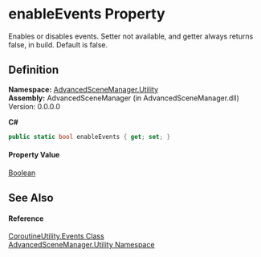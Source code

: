 # enableEvents Property


Enables or disables events. Setter not available, and getter always returns false, in build. Default is false.



## Definition
**Namespace:** <a href="N_AdvancedSceneManager_Utility.md">AdvancedSceneManager.Utility</a>  
**Assembly:** AdvancedSceneManager (in AdvancedSceneManager.dll) Version: 0.0.0.0

**C#**
``` C#
public static bool enableEvents { get; set; }
```



#### Property Value
<a href="https://learn.microsoft.com/dotnet/api/system.boolean" target="_blank" rel="noopener noreferrer">Boolean</a>

## See Also


#### Reference
<a href="T_AdvancedSceneManager_Utility_CoroutineUtility_Events.md">CoroutineUtility.Events Class</a>  
<a href="N_AdvancedSceneManager_Utility.md">AdvancedSceneManager.Utility Namespace</a>  
